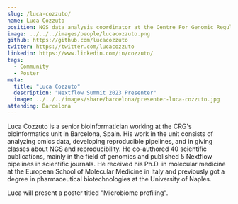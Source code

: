 ```yaml
---
slug: /luca-cozzuto/
name: Luca Cozzuto
position: NGS data analysis coordinator at the Centre For Genomic Regulation
image: ../../../images/people/lucacozzuto.png
github: https://github.com/lucacozzuto
twitter: https://twitter.com/lucacozzuto
linkedin: https://www.linkedin.com/in/cozzuto/
tags:
  - Community
  - Poster
meta:
  title: "Luca Cozzuto"
  description: "Nextflow Summit 2023 Presenter"
  image: ../../../images/share/barcelona/presenter-luca-cozzuto.jpg
attending: Barcelona
---
```


Luca Cozzuto is a senior bioinformatician working at the CRG's bioinformatics unit in Barcelona, Spain. His work in the unit consists of analyzing omics data, developing reproducible pipelines, and in giving classes about NGS and reproducibility. He co-authored 40 scientific publications, mainly in the field of genomics and published 5 Nextflow pipelines in scientific journals.   He received his Ph.D. in molecular medicine at the European School of Molecular Medicine in Italy and previously got a degree in pharmaceutical biotechnologies at the University of Naples.

Luca will present a poster titled "Microbiome profiling".

